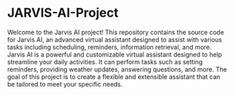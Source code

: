 # JARVIS-AI-Project

Welcome to the Jarvis AI project! This repository contains the source code for Jarvis AI, an advanced virtual assistant designed to assist with various tasks including scheduling, reminders, information retrieval, and more.
Jarvis AI is a powerful and customizable virtual assistant designed to help streamline your daily activities. It can perform tasks such as setting reminders, providing weather updates, answering questions, and more. The goal of this project is to create a flexible and extensible assistant that can be tailored to meet your specific needs.
